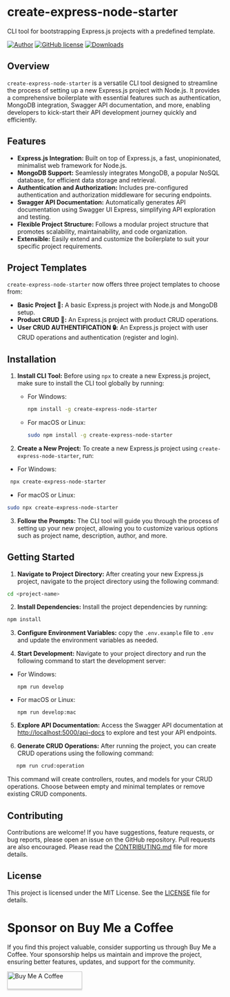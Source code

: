 # create-express-node-starter

CLI tool for bootstrapping Express.js projects with a predefined template.

[![Author](http://img.shields.io/badge/author-@rfadhlaoui-blue.svg)](https://tn.linkedin.com/in/fadhlaouiraed)
[![GitHub license](https://img.shields.io/github/license/maitraysuthar/rest-api-nodejs-mongodb.svg)](https://github.com/fadhlaouir/express-node-starter/blob/main/LICENSE)
[![Downloads](https://img.shields.io/npm/dt/create-express-node-starter.svg)](https://www.npmjs.com/package/create-express-node-starter)

## Overview

`create-express-node-starter` is a versatile CLI tool designed to streamline the process of setting up a new Express.js project with Node.js. It provides a comprehensive boilerplate with essential features such as authentication, MongoDB integration, Swagger API documentation, and more, enabling developers to kick-start their API development journey quickly and efficiently.

## Features

- **Express.js Integration:** Built on top of Express.js, a fast, unopinionated, minimalist web framework for Node.js.
- **MongoDB Support:** Seamlessly integrates MongoDB, a popular NoSQL database, for efficient data storage and retrieval.
- **Authentication and Authorization:** Includes pre-configured authentication and authorization middleware for securing endpoints.
- **Swagger API Documentation:** Automatically generates API documentation using Swagger UI Express, simplifying API exploration and testing.
- **Flexible Project Structure:** Follows a modular project structure that promotes scalability, maintainability, and code organization.
- **Extensible:** Easily extend and customize the boilerplate to suit your specific project requirements.

## Project Templates

`create-express-node-starter` now offers three project templates to choose from:

- **Basic Project 🌱:** A basic Express.js project with Node.js and MongoDB setup.
- **Product CRUD 🚀:** An Express.js project with product CRUD operations.
- **User CRUD AUTHENTIFICATION 🔒:** An Express.js project with user CRUD operations and authentication (register and login).

## Installation

1. **Install CLI Tool:**
   Before using `npx` to create a new Express.js project, make sure to install the CLI tool globally by running:

   - For Windows:

     ```bash
     npm install -g create-express-node-starter
     ```

   - For macOS or Linux:
     ```bash
     sudo npm install -g create-express-node-starter
     ```

2. **Create a New Project:**
   To create a new Express.js project using `create-express-node-starter`, run:

- For Windows:

```bash
 npx create-express-node-starter
```

- For macOS or Linux:

```bash
sudo npx create-express-node-starter
```

3. **Follow the Prompts:**
   The CLI tool will guide you through the process of setting up your new project, allowing you to customize various options such as project name, description, author, and more.

## Getting Started

1. **Navigate to Project Directory:**
   After creating your new Express.js project, navigate to the project directory using the following command:

```bash
cd <project-name>
```

2. **Install Dependencies:**
   Install the project dependencies by running:

```bash
npm install
```

3. **Configure Environment Variables:**
   copy the `.env.example` file to `.env` and update the environment variables as needed.

4. **Start Development:**
   Navigate to your project directory and run the following command to start the development server:

- For Windows:
  ```
  npm run develop
  ```
- For macOS or Linux:
  ```
  npm run develop:mac
  ```

5. **Explore API Documentation:**
   Access the Swagger API documentation at [http://localhost:5000/api-docs](http://localhost:5000/api-docs) to explore and test your API endpoints.

6. **Generate CRUD Operations:**
   After running the project, you can create CRUD operations using the following command:

```bash
   npm run crud:operation
```

This command will create controllers, routes, and models for your CRUD operations. Choose between empty and minimal templates or remove existing CRUD components.

## Contributing

Contributions are welcome! If you have suggestions, feature requests, or bug reports, please open an issue on the GitHub repository. Pull requests are also encouraged. Please read the [CONTRIBUTING.md](CONTRIBUTING.md) file for more details.

## License

This project is licensed under the MIT License. See the [LICENSE](LICENSE) file for details.

# Sponsor on Buy Me a Coffee

If you find this project valuable, consider supporting us through Buy Me a Coffee. Your sponsorship helps us maintain and improve the project, ensuring better features, updates, and support for the community.

<a href="https://www.buymeacoffee.com/fadhlaouir" target="_blank"><img src="https://www.buymeacoffee.com/assets/img/custom_images/orange_img.png" alt="Buy Me A Coffee" style="height: 41px !important;width: 174px !important;box-shadow: 0px 3px 2px 0px rgba(190, 190, 190, 0.5) !important;-webkit-box-shadow: 0px 3px 2px 0px rgba(190, 190, 190, 0.5) !important;" ></a>
